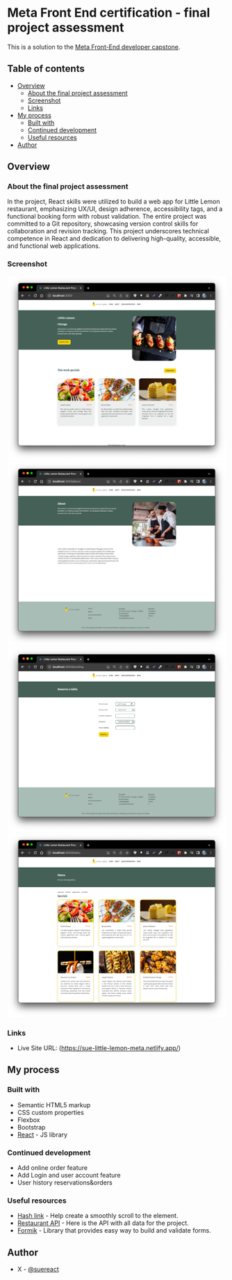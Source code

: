 # Meta Front End certification - final project assessment

This is a solution to the [Meta Front-End developer capstone](https://www.coursera.org/learn/meta-front-end-developer-capstone/).

## Table of contents

- [Overview](#overview)
  - [About the final project assessment](#the-challenge)
  - [Screenshot](#screenshot)
  - [Links](#links)
- [My process](#my-process)
  - [Built with](#built-with)
  - [Continued development](#continued-development)
  - [Useful resources](#useful-resources)
- [Author](#author)

## Overview

### About the final project assessment

In the project, React skills were utilized to build a web app for Little Lemon restaurant, emphasizing UX/UI, design adherence, accessibility tags, and a functional booking form with robust validation. The entire project was committed to a Git repository, showcasing version control skills for collaboration and revision tracking. This project underscores technical competence in React and dedication to delivering high-quality, accessible, and functional web applications.

### Screenshot

![](./screenshot-home.png)
![](./screenshot-about.png)
![](./screenshot-reserve.png)
![](./screenshot-menu.png)

### Links

- Live Site URL: (https://sue-little-lemon-meta.netlify.app/)

## My process

### Built with

- Semantic HTML5 markup
- CSS custom properties
- Flexbox
- Bootstrap
- [React](https://reactjs.org/) - JS library

### Continued development

- Add online order feature
- Add Login and user account feature
- User history reservations&orders

### Useful resources

- [Hash link](https://www.npmjs.com/package/react-router-hash-link) - Help create a smoothly scroll to the element.
- [Restaurant API](https://little-lemon-restaurant-database.onrender.com/) - Here is the API with all data for the project.
- [Formik](https://formik.org/docs/tutorial) - Library that provides easy way to build and validate forms.

## Author

- X - [@suereact](https://www.x.com/suereact)

